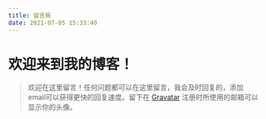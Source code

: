 ```yaml
---
title: 留言板
date: 2021-07-05 15:33:40
---
```


# 欢迎来到我的博客！

> 欢迎在这里留言！任何问题都可以在这里留言，我会及时回复的，添加email可以获得更快的回复速度。留下在 [Gravatar](http://cn.gravatar.com/) 注册时所使用的邮箱可以显示你的头像。
